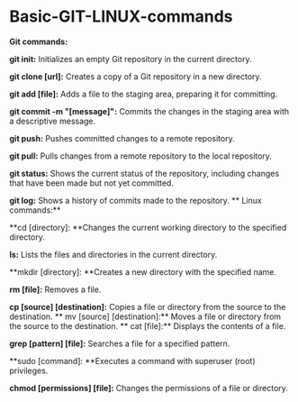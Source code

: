 # Basic-GIT-LINUX-commands
**Git commands:**

**git init:** Initializes an empty Git repository in the current directory.

**git clone [url]:** Creates a copy of a Git repository in a new directory.

**git add [file]:** Adds a file to the staging area, preparing it for committing.

**git commit -m "[message]":** Commits the changes in the staging area with a descriptive message.

**git push:** Pushes committed changes to a remote repository.

**git pull:** Pulls changes from a remote repository to the local repository.

**git status:** Shows the current status of the repository, including changes that have been made but not yet committed.

**git log:** Shows a history of commits made to the repository.
**
Linux commands:**

**cd [directory]: **Changes the current working directory to the specified directory.

**ls:** Lists the files and directories in the current directory.

**mkdir [directory]: **Creates a new directory with the specified name.

**rm [file]:** Removes a file.

**cp [source] [destination]:** Copies a file or directory from the source to the destination.
**
mv [source] [destination]:** Moves a file or directory from the source to the destination.
**
cat [file]:** Displays the contents of a file.

**grep [pattern] [file]:** Searches a file for a specified pattern.

**sudo [command]: **Executes a command with superuser (root) privileges.

**chmod [permissions] [file]:** Changes the permissions of a file or directory.
